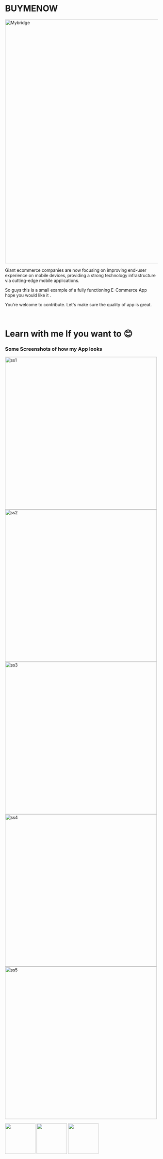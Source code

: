 # BUYMENOW
<img src="https://thetechtian.com/wp-content/uploads/2022/03/Best-Architecture-Apps-for-Android.jpg" width="800" alt="Mybridge"></a>

Giant ecommerce companies are now focusing on improving end-user experience on mobile devices, providing a strong technology infrastructure via cutting-edge mobile applications.

So guys this is a small example of a fully functioning E-Commerce App hope you would like it .

You're welcome to contribute. Let's make sure the quality of app is great.

<br>

<h1>Learn with me If you want to 😊</h1>

<h3> Some Screenshots of how my App looks </h3>
<img src="https://user-images.githubusercontent.com/72146816/185376345-7572f151-965e-40b7-913b-de6e95986920.png" height="500" alt="ss1"></a><img src="https://user-images.githubusercontent.com/72146816/185376781-d0e60f0b-5f62-4c87-9ab9-b962208a070f.png" height="500" alt="ss2"></a><img src="https://user-images.githubusercontent.com/72146816/185376835-e6e5183a-fd1b-4e1b-b194-4d561ca051e6.png" height="500" alt="ss3"></a><img src="https://user-images.githubusercontent.com/72146816/185376884-038e03f5-7a7c-4756-b3c6-5f1b4bfc1f70.png" height="500" alt="ss4"></a><img src="https://user-images.githubusercontent.com/72146816/185376969-8f97a661-be3d-44b2-9071-f66caf83aeee.png" height="500" alt="ss5"></a>

<p float="left">
  <img src="https://user-images.githubusercontent.com/72146816/185376345-7572f151-965e-40b7-913b-de6e95986920.png" width="100" />
  <img src="https://user-images.githubusercontent.com/72146816/185376781-d0e60f0b-5f62-4c87-9ab9-b962208a070f.png" width="100" /> 
  <img src="https://user-images.githubusercontent.com/72146816/185376835-e6e5183a-fd1b-4e1b-b194-4d561ca051e6.png" width="100" />
</p>

